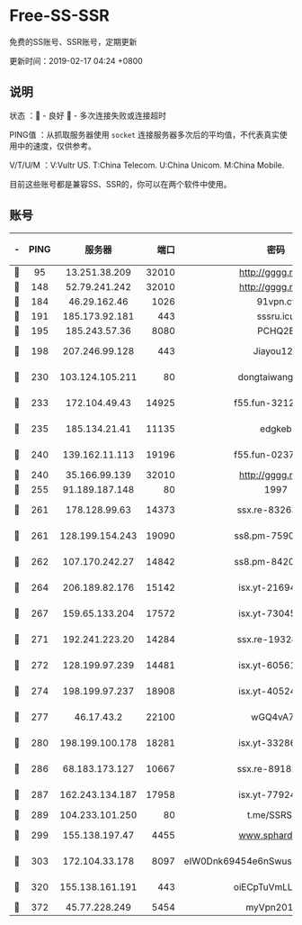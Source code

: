 # Free-SS-SSR

免费的SS账号、SSR账号，定期更新

更新时间：2019-02-17 04:24 +0800

## 说明

状态     ：🙂 - 良好 🙁 - 多次连接失败或连接超时

PING值   ：从抓取服务器使用 `socket` 连接服务器多次后的平均值，不代表真实使用中的速度，仅供参考。

V/T/U/M  ：V:Vultr US. T:China Telecom. U:China Unicom. M:China Mobile.

目前这些账号都是兼容SS、SSR的，你可以在两个软件中使用。

## 账号

|-|PING|服务器|端口|密码|加密方式|区域|V/T/U/M|
|:----:|:----:|:-----:|-----:|:----:|:----:|:----:|:----:|
|🙂|95|13.251.38.209|32010|http://gggg.rocks|chacha20|SG|10↑/10↑/10↑/10↑|
|🙂|148|52.79.241.242|32010|http://gggg.rocks|chacha20|KR|10↑/10↑/10↑/10↑|
|🙂|184|46.29.162.46|1026|91vpn.cf|rc4-md5|RU|10↑/10↑/10↑/10↑|
|🙂|191|185.173.92.181|443|sssru.icu|rc4-md5|RU|10↑/10↑/10↑/10↑|
|🙂|195|185.243.57.36|8080|PCHQ2E|rc4-md5|US|10↑/10↑/10↑/10↑|
|🙂|198|207.246.99.128|443|Jiayou123|aes-256-cfb|US|8↑/10↑/10↑/10↑|
|🙂|230|103.124.105.211|80|dongtaiwang.com|aes-256-cfb|US|10↑/10↑/10↑/10↑|
|🙂|233|172.104.49.43|14925|f55.fun-32127186|aes-256-cfb|SG|7↑/6↑/6↓/6↑|
|🙂|235|185.134.21.41|11135|edgkeb|aes-256-cfb|GB|10↑/10↑/10↑/10↑|
|🙂|240|139.162.11.113|19196|f55.fun-02374211|aes-256-cfb|SG|7↑/6↑/6↓/6↑|
|🙂|240|35.166.99.139|32010|http://gggg.rocks|chacha20|US|9↓/9↓/10↑/9↓|
|🙂|255|91.189.187.148|80|1997|chacha20|US|4↑/10↑/10↑/10↑|
|🙂|261|178.128.99.63|14373|ssx.re-83263368|aes-256-cfb|SG|7↑/6↑/6↓/6↑|
|🙂|261|128.199.154.243|19090|ss8.pm-75908387|aes-256-cfb|SG|10↑/10↑/9↑/10↑|
|🙂|262|107.170.242.27|14842|ss8.pm-84208865|aes-256-cfb|US|7↑/6↑/6↓/6↑|
|🙂|264|206.189.82.176|15142|isx.yt-21694234|aes-256-cfb|SG|10↑/10↑/10↑/10↑|
|🙂|267|159.65.133.204|17572|isx.yt-73045201|aes-256-cfb|SG|10↑/10↑/10↑/10↑|
|🙂|271|192.241.223.20|14284|ssx.re-19328546|aes-256-cfb|US|7↑/6↑/6↓/6↑|
|🙂|272|128.199.97.239|14481|isx.yt-60561535|aes-256-cfb|SG|10↑/10↑/10↑/10↑|
|🙂|274|198.199.97.237|18908|isx.yt-40524699|aes-256-cfb|US|10↑/10↑/10↑/10↑|
|🙂|277|46.17.43.2|22100|wGQ4vA7D|aes-256-gcm|RU|10↑/10↑/10↑/10↑|
|🙂|280|198.199.100.178|18281|isx.yt-33286387|aes-256-cfb|US|10↑/10↑/10↑/10↑|
|🙂|286|68.183.173.127|10667|ssx.re-89182377|aes-256-cfb|US|7↑/6↑/6↓/6↑|
|🙂|287|162.243.134.187|17958|isx.yt-77924833|aes-256-cfb|US|10↑/10↑/10↑/10↑|
|🙂|289|104.233.101.250|80|t.me/SSRSUB|rc4-md5|CA|10↑/10↑/10↑/10↑|
|🙂|299|155.138.197.47|4455|www.sphard.com|aes-256-cfb|US|10↑/10↑/10↑/10↑|
|🙂|303|172.104.33.178|8097|eIW0Dnk69454e6nSwuspv9DmS201tQ0D|aes-256-cfb|SG|10↑/10↑/10↑/10↑|
|🙂|320|155.138.161.191|443|oiECpTuVmLLxk4Ts|aes-256-cfb|US|10↑/10↑/10↑/10↑|
|🙂|372|45.77.228.249|5454|myVpn2019[]|rc4-md5|GB|10↑/10↑/10↑/10↑|
